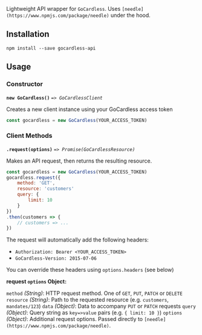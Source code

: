 
Lightweight API wrapper for `GoCardless`. Uses `[needle](https://www.npmjs.com/package/needle)` under the hood.

## Installation

```
npm install --save gocardless-api
```

## Usage

### Constructor

**`new GoCardless()`** _`=> GoCardlessClient`_

Creates a new client instance using your GoCardless access token

```js
const gocardless = new GoCardless(YOUR_ACCESS_TOKEN)
```

### Client Methods

**`.request(options)`** _`=> Promise(GoCardlessResource)`_

Makes an API request, then returns the resulting resource.

```js
const gocardless = new GoCardless(YOUR_ACCESS_TOKEN)
gocardless.request({
    method: 'GET',
    resource: 'customers'
    query: {
        limit: 10
    }
})
.then(customers => {
    // customers => ...
})

```

The request will automatically add the following headers:
- `Authorization: Bearer <YOUR_ACCESS_TOKEN>`
- `GoCardless-Version: 2015-07-06`

You can override these headers using `options.headers` (see below)

**request `options` Object:**

`method` _(String)_: HTTP request method. One of `GET`, `PUT`, `PATCH` or `DELETE`
`resource` _(String)_: Path to the requested resource (e.g. `customers`, `mandates/123`)
`data` _(Object)_: Data to accompany `PUT` or `PATCH` requests
`query` _(Object)_: Query string as `key=>value` pairs (e.g. `{ limit: 10 }`)
`options` _(Object)_: Additional request options. Passed directly to `[needle](https://www.npmjs.com/package/needle)`.
